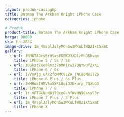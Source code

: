```yaml
---
layout: produk-casinghp
title: Batman The Arkham Knight iPhone Case
categories: iphone

# Produk
product-title: Batman The Arkham Knight iPhone Case
harga: 90000
sku: hn-2854
image-drive: 1m_4msplJslyMOnSwZWKoLfWQ2Ikt5xmt
gallery:
  - url: 1RM6T4Dry5rHSxpFGFKQ3XDlzEnDSkvqe
    title: iPhone 5 / 5s / SE
  - url: 1DGkat7Xe8Rsz3FpMKiYw37Q8twuf2xK1
    title: iPhone 6 / 6s
  - url: 1vVmAjg_uAx2foMMC82ZA_jNC8bNeiTZp
    title: iPhone 6 Plus / 6s Plus
  - url: 1HHRwaIHMVSo58RL8qiD2bkurp_7QzbG3
    title: iPhone 7 / 8
  - url: 1t_VFTGXNuN6jl9ceG-hfWvHN90ssy93r
    title: iPhone 7 Plus / 8 Plus
  - url: 1m_4msplJslyMOnSwZWKoLfWQ2Ikt5xmt
    title: iPhone X
---
```

